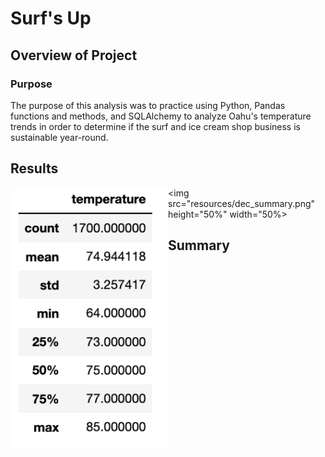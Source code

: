 # Surf's Up

## Overview of Project

### Purpose

The purpose of this analysis was to practice using Python, Pandas functions and methods, and SQLAlchemy to analyze Oahu's temperature trends in order to determine if the surf and ice cream shop business is sustainable year-round.

## Results

<img src="resources/jun_summary.png" align=left height="50%" width="50%"> <img src="resources/dec_summary.png" height="50%" width="50%> 

## Summary
